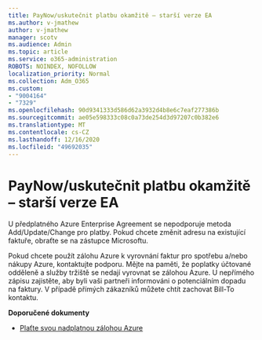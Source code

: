 ```yaml
---
title: PayNow/uskutečnit platbu okamžitě – starší verze EA
ms.author: v-jmathew
author: v-jmathew
manager: scotv
ms.audience: Admin
ms.topic: article
ms.service: o365-administration
ROBOTS: NOINDEX, NOFOLLOW
localization_priority: Normal
ms.collection: Adm_O365
ms.custom:
- "9004164"
- "7329"
ms.openlocfilehash: 90d9341333d586d62a3932d4b8e6c7eaf277386b
ms.sourcegitcommit: ae05e598333c08c0a73de254d3d97207c0b382e6
ms.translationtype: MT
ms.contentlocale: cs-CZ
ms.lasthandoff: 12/16/2020
ms.locfileid: "49692035"
---
```

# <a name="paynowmake-payment-immediately---legacy-ea"></a>PayNow/uskutečnit platbu okamžitě – starší verze EA

U předplatného Azure Enterprise Agreement se nepodporuje metoda Add/Update/Change pro platby. Pokud chcete změnit adresu na existující faktuře, obraťte se na zástupce Microsoftu.

Pokud chcete použít zálohu Azure k vyrovnání faktur pro spotřebu a/nebo nákupy Azure, kontaktujte podporu. Mějte na paměti, že poplatky účtované odděleně a služby tržiště se nedají vyrovnat se zálohou Azure. U nepřímého zápisu zajistěte, aby byli vaši partneři informováni o potenciálním dopadu na faktury. V případě přímých zákazníků můžete chtít zachovat Bill-To kontaktu.

**Doporučené dokumenty**

- [Plaťte svou nadplatnou zálohou Azure](https://docs.microsoft.com/azure/cost-management-billing/manage/ea-portal-enrollment-invoices#pay-your-overage-with-your-azure-prepayment)
